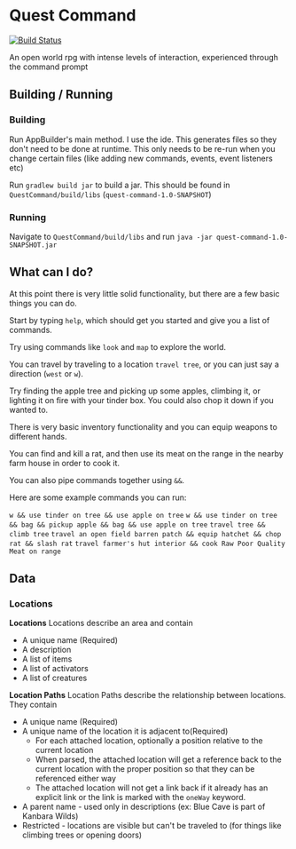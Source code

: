# Quest Command

[![Build Status](https://travis-ci.org/ManApart/QuestCommand.svg?branch=master)](https://travis-ci.org/ManApart/QuestCommand)

An open world rpg with intense levels of interaction, experienced through the command prompt

## Building / Running

### Building

Run AppBuilder's main method. I use the ide. This generates files so they don't need to be done at runtime. This only needs to be re-run when you change certain files (like adding new commands, events, event listeners etc)

Run `gradlew build jar` to build a jar. This should be found in `QuestCommand/build/libs` (`quest-command-1.0-SNAPSHOT`)


### Running
Navigate to `QuestCommand/build/libs` and run `java -jar quest-command-1.0-SNAPSHOT.jar`

## What can I do?

At this point there is very little solid functionality, but there are a few basic things you can do.

Start by typing `help`, which should get you started and give you a list of commands.

Try using commands like `look` and `map` to explore the world.

You can travel by traveling to a location `travel tree`, or you can just say a direction (`west` or `w`).

Try finding the apple tree and picking up some apples, climbing it, or lighting it on fire with your tinder box. You could also chop it down if you wanted to.

There is very basic inventory functionality and you can equip weapons to different hands.

You can find and kill a rat, and then use its meat on the range in the nearby farm house in order to cook it.

You can also pipe commands together using `&&`.


Here are some example commands you can run:

`w && use tinder on tree && use apple on tree`
`w && use tinder on tree && bag && pickup apple && bag && use apple on tree`
`travel tree && climb tree`
`travel an open field barren patch && equip hatchet && chop rat && slash rat`
`travel farmer's hut interior && cook Raw Poor Quality Meat on range`


## Data

### Locations

**Locations**
Locations describe an area and contain

* A unique name (Required)
* A description
* A list of items
* A list of activators
* A list of creatures

**Location Paths**
Location Paths describe the relationship between locations. They contain

* A unique name (Required)
* A unique name of the location it is adjacent to(Required)
  * For each attached location, optionally a position relative to the current location
  * When parsed, the attached location will get a reference back to the current location with the proper position so that they can be referenced either way
  * The attached location will not get a link back if it already has an explicit link or the link is marked with the `oneWay` keyword.
* A parent name - used only in descriptions (ex: Blue Cave is part of Kanbara Wilds)
* Restricted - locations are visible but can't be traveled to (for things like climbing trees or opening doors)


